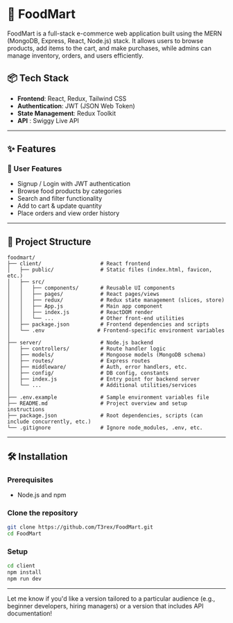 # 🛒 FoodMart

FoodMart is a full-stack e-commerce web application built using the MERN (MongoDB, Express, React, Node.js) stack. It allows users to browse products, add items to the cart, and make purchases, while admins can manage inventory, orders, and users efficiently.

## 📦 Tech Stack

- **Frontend**: React, Redux, Tailwind CSS
- **Authentication**: JWT (JSON Web Token)
- **State Management**: Redux Toolkit
- **API** : Swiggy Live API

---

## ✨ Features

### 👤 User Features
- Signup / Login with JWT authentication
- Browse food products by categories
- Search and filter functionality
- Add to cart & update quantity
- Place orders and view order history

---

## 📂 Project Structure
```
foodmart/
├── client/                   # React frontend
│   ├── public/               # Static files (index.html, favicon, etc.)
│   ├── src/
│   │   ├── components/       # Reusable UI components
│   │   ├── pages/            # React pages/views
│   │   ├── redux/            # Redux state management (slices, store)
│   │   ├── App.js            # Main app component
│   │   ├── index.js          # ReactDOM render
│   │   └── ...               # Other front-end utilities
│   ├── package.json          # Frontend dependencies and scripts
│   └── .env                 # Frontend-specific environment variables
│
├── server/                   # Node.js backend
│   ├── controllers/          # Route handler logic
│   ├── models/               # Mongoose models (MongoDB schema)
│   ├── routes/               # Express routes
│   ├── middleware/           # Auth, error handlers, etc.
│   ├── config/               # DB config, constants
│   ├── index.js              # Entry point for backend server
│   └── ...                   # Additional utilities/services
│
├── .env.example              # Sample environment variables file
├── README.md                 # Project overview and setup instructions
├── package.json              # Root dependencies, scripts (can include concurrently, etc.)
└── .gitignore                # Ignore node_modules, .env, etc.

```
---

## 🛠️ Installation

### Prerequisites

- Node.js and npm

### Clone the repository

```bash
git clone https://github.com/T3rex/FoodMart.git
cd FoodMart
```
### Setup 

```bash
cd client
npm install
npm run dev
```


---

Let me know if you'd like a version tailored to a particular audience (e.g., beginner developers, hiring managers) or a version that includes API documentation!

